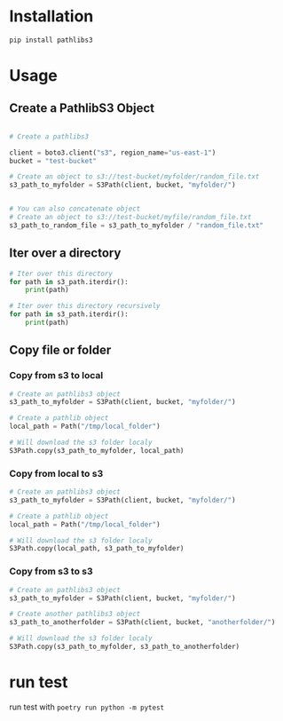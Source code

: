 # Installation

```sh
pip install pathlibs3
```

# Usage

## Create a PathlibS3 Object
```python

# Create a pathlibs3

client = boto3.client("s3", region_name="us-east-1")
bucket = "test-bucket"

# Create an object to s3://test-bucket/myfolder/random_file.txt
s3_path_to_myfolder = S3Path(client, bucket, "myfolder/")


# You can also concatenate object
# Create an object to s3://test-bucket/myfile/random_file.txt
s3_path_to_random_file = s3_path_to_myfolder / "random_file.txt"
```

## Iter over a directory

```Python
# Iter over this directory
for path in s3_path.iterdir():
    print(path)

# Iter over this directory recursively
for path in s3_path.iterdir():
    print(path)
```

## Copy file or folder

### Copy from s3 to local
```python
# Create an pathlibs3 object
s3_path_to_myfolder = S3Path(client, bucket, "myfolder/")

# Create a pathlib object
local_path = Path("/tmp/local_folder")

# Will download the s3 folder localy
S3Path.copy(s3_path_to_myfolder, local_path)
```

### Copy from local to s3
```python
# Create an pathlibs3 object
s3_path_to_myfolder = S3Path(client, bucket, "myfolder/")

# Create a pathlib object
local_path = Path("/tmp/local_folder")

# Will download the s3 folder localy
S3Path.copy(local_path, s3_path_to_myfolder)

```


### Copy from s3 to s3
```python
# Create an pathlibs3 object
s3_path_to_myfolder = S3Path(client, bucket, "myfolder/")

# Create another pathlibs3 object
s3_path_to_anotherfolder = S3Path(client, bucket, "anotherfolder/")

# Will download the s3 folder localy
S3Path.copy(s3_path_to_myfolder, s3_path_to_anotherfolder)
```



# run test

run test with `poetry run python -m pytest`
